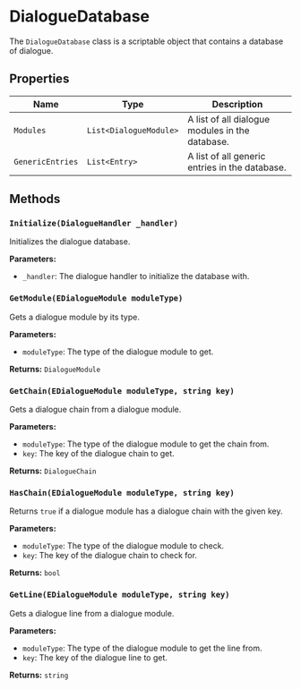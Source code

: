 # DialogueDatabase

The `DialogueDatabase` class is a scriptable object that contains a database of dialogue.

## Properties

| Name | Type | Description |
| --- | --- | --- |
| `Modules` | `List<DialogueModule>` | A list of all dialogue modules in the database. |
| `GenericEntries` | `List<Entry>` | A list of all generic entries in the database. |

## Methods

### `Initialize(DialogueHandler _handler)`

Initializes the dialogue database.

**Parameters:**

* `_handler`: The dialogue handler to initialize the database with.

### `GetModule(EDialogueModule moduleType)`

Gets a dialogue module by its type.

**Parameters:**

* `moduleType`: The type of the dialogue module to get.

**Returns:** `DialogueModule`

### `GetChain(EDialogueModule moduleType, string key)`

Gets a dialogue chain from a dialogue module.

**Parameters:**

* `moduleType`: The type of the dialogue module to get the chain from.
* `key`: The key of the dialogue chain to get.

**Returns:** `DialogueChain`

### `HasChain(EDialogueModule moduleType, string key)`

Returns `true` if a dialogue module has a dialogue chain with the given key.

**Parameters:**

* `moduleType`: The type of the dialogue module to check.
* `key`: The key of the dialogue chain to check for.

**Returns:** `bool`

### `GetLine(EDialogueModule moduleType, string key)`

Gets a dialogue line from a dialogue module.

**Parameters:**

* `moduleType`: The type of the dialogue module to get the line from.
* `key`: The key of the dialogue line to get.

**Returns:** `string`
